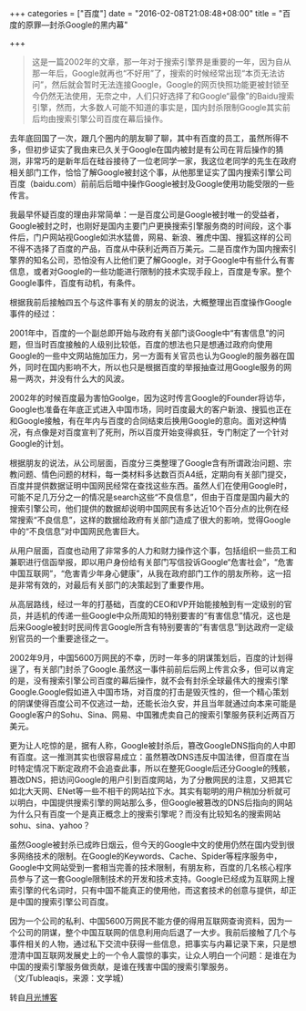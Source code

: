 +++
categories = ["百度"]
date = "2016-02-08T21:08:48+08:00"
title = "百度的原罪—封杀Google的黑内幕"

+++

<!--more-->

> 这是一篇2002年的文章，那一年对于搜索引擎界是重要的一年，因为自从那一年后，Google就再也“不好用”了，搜索的时候经常出现“本页无法访问”，然后就会暂时无法连接Google，Google的网页快照功能更被封锁至今仍然无法使用，无奈之中，人们只好选择了和Google“最像”的Baidu搜索引擎，然而，大多数人可能不知道的事实是，国内封杀限制Google其实前后均由搜索引擎公司百度在幕后操作。

去年底回国了一次，跟几个圈内的朋友聊了聊，其中有百度的员工，虽然所得不多，但初步证实了我由来已久关于Google在国内被封是有公司在背后操作的猜测，非常巧的是新年后在硅谷接待了一位老同学一家，我这位老同学的先生在政府相关部门工作，恰恰了解Google被封这个事，从他那里证实了国内搜索引擎公司百度（baidu.com）前前后后暗中操作Google被封及Google使用功能受限的一些传言。

我最早怀疑百度的理由非常简单：一是百度公司是Google被封唯一的受益者，Google被封之时，也刚好是国内主要门户更换搜索引擎服务商的时间段，这个事件后，门户网站视Google如洪水猛兽，网易、新浪、雅虎中国、搜狐这样的公司不得不选择了百度的产品，百度从中获利近两百万美元。二是百度作为国内搜索引擎界的知名公司，恐怕没有人比他们更了解Google，对于Google中有些什么有害信息，或者对Google的一些功能进行限制的技术实现手段上，百度是专家。整个Google事件，百度有动机，有条件。

根据我前后接触四五个与这件事有关的朋友的说法，大概整理出百度操作Google事件的经过：

2001年中，百度的一个副总即开始与政府有关部门谈Google中“有害信息”的问题，但当时百度接触的人级别比较低，百度的想法也只是想通过政府向使用Google的一些中文网站施加压力，另一方面有关官员也认为Google的服务器在国外，同时在国内影响不大，所以也只是根据百度的举报抽查过用Google服务的网易一两次，并没有什么大的风波。

2002年的时候百度最为害怕Goolge，因为这时传言Google的Founder将访华，Google也准备在年底正式进入中国市场，同时百度最大的客户新浪、搜狐也正在和Google接触，有在年内与百度的合同结束后换用Google的意向。面对这种情况，有点像是对百度宣判了死刑，所以百度开始变得疯狂，专门制定了一个针对Google的计划。

根据朋友的说法，从公司层面，百度分三类整理了Google含有所谓政治问题、宗教问题、情色问题的材料，每一类材料多达数百页A4纸，定期向有关部门提交，百度并提供数据证明中国网民经常在查找这些东西。虽然人们在使用Google时，可能不足几万分之一的情况是search这些“不良信息”，但由于百度是国内最大的搜索引擎公司，他们提供的数据却说明中国网民有多达近10个百分点的比例在经常搜索“不良信息”，这样的数据给政府有关部门造成了很大的影响，觉得Google中的“不良信息”对中国网民危害巨大。

从用户层面，百度也动用了非常多的人力和财力操作这个事，包括组织一些员工和兼职进行信函举报，即以用户身份给有关部门写信投诉Google“危害社会”，“危害中国互联网”，“危害青少年身心健康”，从我在政府部门工作的朋友所称，这一招是非常有效的，对最后有关部门的决策起到了重要作用。

从高层路线，经过一年的打基础，百度的CEO和VP开始能接触到有一定级别的官员，并适机的传递一些Google中众所周知的特别要害的“有害信息”情况，这也是后来Google被封时民间传言Google所含有特别要害的“有害信息”到达政府一定级别官员的一个重要途径之一。

2002年9月，中国5600万网民的不幸，历时一年多的阴谋策划后，百度的计划得逞了，有关部门封杀了Google.虽然这一事件前前后后网上传言众多，但可以肯定的是，没有搜索引擎公司百度的幕后操作，就不会有封杀全球最伟大的搜索引擎Google.Google假如进入中国市场，对百度的打击是毁灭性的，但一个精心策划的阴谋使得百度公司不仅逃过一劫，还能长治久安，并且当年就通过向本来可能是Google客户的Sohu、Sina、网易、中国雅虎卖自己的搜索引擎服务获利近两百万美元。

更为让人吃惊的是，据有人称，Google被封杀后，篡改GoogleDNS指向的人中即有百度。这一推测其实也很容易成立：虽然篡改DNS违反中国法律，但百度在当时特定情况下断定政府不会追查此事，所以在整死Google后还分Google的残骸，篡改DNS，把访问Google的用户引到百度网站，为了分散网民的注意，又把其它如北大天网、ENet等一些不相干的网站拉下水。其实有聪明的用户稍加分析就可以明白，中国提供搜索引擎的网站那么多，但Google被篡改的DNS后指向的网站为什么只有百度一个是真正概念上的搜索引擎呢？而没有比较知名的搜索网站sohu、sina、yahoo？

虽然Google被封杀已成昨日烟云，但今天的Google中文的使用仍然在国内受到很多网络技术的限制。在Google的Keywords、Cache、Spider等程序服务中，Google中文网站受到一套相当完善的技术限制，有朋友称，百度的几名核心程序员参与了这一套Google限制技术的开发和技术支持。Google已经成为互联网上搜索引擎的代名词时，只有中国不能真正的使用他，而这套技术的创意与提供，却正是中国的搜索引擎公司百度。

因为一个公司的私利、中国5600万网民不能方便的得用互联网查询资料，因为一个公司的阴谋，整个中国互联网的信息利用向后退了一大步。我前后接触了几个与事件相关的人物，通过私下交流中获得一些信息，把事实与内幕记录下来，只是想澄清中国互联网发展史上的一个令人震惊的事实，让众人明白一个问题：是谁在为中国的搜索引擎服务做贡献，是谁在残害中国的搜索引擎服务。       （文/Tubleaqis，来源：文学城）

转自[月光博客][1]

[1]:http://www.williamlong.info/archives/377.html
